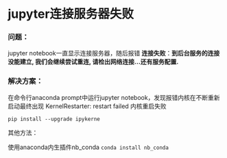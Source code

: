 #  jupyter连接服务器失败

### 问题：

jupyter notebook一直显示连接服务器，随后报错    **连接失败**：**到后台服务的连接没能建立, 我们会继续尝试重连, 请检出网络连接...还有服务配置.**

### 解决方案：

在命令行anaconda prompt中运行jupyter notebook，发现报错内核在不断重新启动最终出现 KernelRestarter: restart failed 内核重启失败

`pip install --upgrade ipykerne`

其他方法：

使用anaconda内生插件nb_conda `conda install nb_conda`





